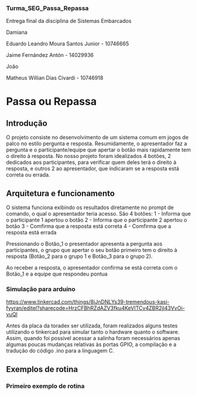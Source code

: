 ### Turma_SEG_Passa_Repassa
Entrega final da disciplina de Sistemas Embarcados

Damiana

Eduardo Leandro Moura Santos Junior - 10746665

Jaime Fernández Antón - 14029936

João

Matheus Willian Dias Civardi - 10746918

# Passa ou Repassa

## Introdução
O projeto consiste no desenvolvimento de um sistema comum em jogos de palco no estilo pergunta e resposta. Resumidamente, o apresentador faz a pergunta e o participante/equipe que apertar o botão mais rapidamente tem o direito à resposta. No nosso projeto foram idealizados 4 botões, 2 dedicados aos participantes, para verificar quem deles terá o direito à resposta, e outros 2 ao apresentador, que indicaram se a resposta está correta ou errada.

## Arquitetura e funcionamento
O sistema funciona exibindo os resultados diretamente no prompt de comando, o qual o apresentador teria acesso. São 4 botões:
1 - Informa que o participante 1 apertou o botão
2 - Informa que o participante 2 apertou o botão
3 - Comfirma que a resposta está correta
4 - Comfirma que a resposta está errada

Pressionando o Botão_1 o presentador apresenta a pergunta aos participantes, o grupo que apertar o seu botão primeiro tem o direito à resposta (Botão_2 para o grupo 1 e Botão_3 para o grupo 2).

Ao receber a resposta, o apresentador confirma se está correta com o Botão_1 e a equipe que respondeu pontua


### Simulação para arduíno

https://www.tinkercad.com/things/8iJnDNLYs39-tremendous-kasi-fyyran/editel?sharecode=HrzCFBhRZdAZV3fku4KeVITCv4ZBR2jl43VvOi-vuQI

Antes da placa da toradex ser utilizada, foram realizados alguns testes utilizando o tinkercad para simular tanto o hardware quanto o software.
Assim, quando foi possível acessar a salinha foram necessários apenas algumas poucas mudanças relativas às portas GPIO, a compilação e a tradução do código .ino para a linguagem C.

## Exemplos de rotina
### Primeiro exemplo de rotina 
